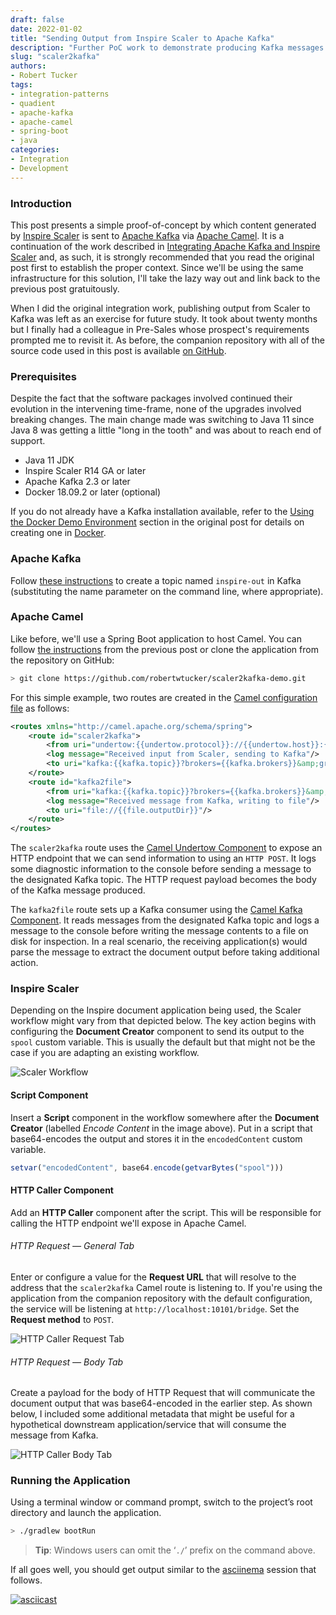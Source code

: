 ```yaml
--- 
draft: false
date: 2022-01-02
title: "Sending Output from Inspire Scaler to Apache Kafka"
description: "Further PoC work to demonstrate producing Kafka messages from Scaler"
slug: "scaler2kafka"
authors:
- Robert Tucker
tags:
- integration-patterns
- quadient
- apache-kafka
- apache-camel
- spring-boot
- java
categories:
- Integration
- Development
---
```


### Introduction

This post presents a simple proof-of-concept by which content generated by [Inspire Scaler](https://www.quadient.com/experience/omnichannel-communications-interactions/inspire-platform) is sent to [Apache Kafka](https://kafka.apache.org) via [Apache Camel](https://camel.apache.org). It is a continuation of the work described in [Integrating Apache Kafka and Inspire Scaler](/posts/kafka2scaler/) and, as such, it is strongly recommended that you read the original post first to establish the proper context. Since we'll be using the same infrastructure for this solution, I'll take the lazy way out and link back to the previous post gratuitously.

When I did the original integration work, publishing output from Scaler to Kafka was left as an exercise for future study. It took about twenty months but I finally had a colleague in Pre-Sales whose prospect's requirements prompted me to revisit it. As before, the companion repository with all of the source code used in this post is available [on GitHub](https://github.com/robertwtucker/scaler2kafka-demo).

### Prerequisites

Despite the fact that the software packages involved continued their evolution in the intervening time-frame, none of the upgrades involved breaking changes. The main change made was switching to Java 11 since Java 8 was getting a little "long in the tooth" and was about to reach end of support. 

  * Java 11 JDK
  * Inspire Scaler R14 GA or later
  * Apache Kafka 2.3 or later
  * Docker 18.09.2 or later (optional)

If you do not already have a Kafka installation available, refer to the [Using the Docker Demo Environment](/posts/kafka2scaler/#using-the-docker-demo-environment) section in the original post for details on creating one in [Docker](https://docker.com).

### Apache Kafka

Follow [these instructions](/posts/kafka2scaler/#create-a-topic-in-apache-kafka) to create a topic named `inspire-out` in Kafka (substituting the name parameter on the command line, where appropriate). 

### Apache Camel

Like before, we'll use a Spring Boot application to host Camel. You can follow [the instructions](/posts/kafka2scaler/#configure-apache-camel) from the previous post or clone the application from the repository on GitHub:

``` bash
> git clone https://github.com/robertwtucker/scaler2kafka-demo.git
```

For this simple example, two routes are created in the [Camel configuration file](https://github.com/robertwtucker/scaler2kafka-demo/blob/master/src/main/resources/camel/routes.xml) as follows:

``` xml
<routes xmlns="http://camel.apache.org/schema/spring">
    <route id="scaler2kafka">
        <from uri="undertow:{{undertow.protocol}}://{{undertow.host}}:{{undertow.port}}{{undertow.resourceUrl}}"/>
        <log message="Received input from Scaler, sending to Kafka"/>
        <to uri="kafka:{{kafka.topic}}?brokers={{kafka.brokers}}&amp;groupId={{kafka.producer.groupId}}"/>
    </route>
    <route id="kafka2file">
        <from uri="kafka:{{kafka.topic}}?brokers={{kafka.brokers}}&amp;groupId={{kafka.consumer.groupId}}&amp;seekTo={{kafka.consumer.seekTo}}"/>
        <log message="Received message from Kafka, writing to file"/>
        <to uri="file://{{file.outputDir}}"/>
    </route>
</routes>
```

The `scaler2kafka` route uses the [Camel Undertow Component](https://camel.apache.org/components/3.14.x/index.html) to expose an HTTP endpoint that we can send information to using an `HTTP POST`. It logs some diagnostic information to the console before sending a message to the designated Kafka topic. The HTTP request payload becomes the body of the Kafka message produced.

The `kafka2file` route sets up a Kafka consumer using the [Camel Kafka Component](https://camel.apache.org/components/3.14.x/kafka-component.html). It reads messages from the designated Kafka topic and logs a message to the console before writing the message contents to a file on disk for inspection. In a real scenario, the receiving application(s) would parse the message to extract the document output before taking additional action.

### Inspire Scaler

Depending on the Inspire document application being used, the Scaler workflow might vary from that depicted below. The key action begins with configuring the **Document Creator** component to send its output to the `spool` custom variable. This is usually the default but that might not be the case if you are adapting an existing workflow. 
  
![Scaler Workflow](/images/scaler-producer-workflow.png)

#### Script Component

Insert a **Script** component in the workflow somewhere after the **Document Creator** (labelled *Encode Content* in the image above). Put in a script that base64-encodes the output and stores it in the `encodedContent` custom variable.

``` javascript
setvar("encodedContent", base64.encode(getvarBytes("spool")))
```

#### HTTP Caller Component

Add an **HTTP Caller** component after the script. This will be responsible for calling the HTTP endpoint we'll expose in Apache Camel.
###### HTTP Request — General Tab

Enter or configure a value for the **Request URL** that will resolve to the address that the `scaler2kafka` Camel route is listening to. If you're using the application from the companion repository with the default configuration, the service will be listening at `http://localhost:10101/bridge`. Set the **Request method** to `POST`.

![HTTP Caller Request Tab](/images/scaler-http-request.png)

###### HTTP Request — Body Tab

Create a payload for the body of HTTP Request that will communicate the document output that was base64-encoded in the earlier step. As shown below, I included some additional metadata that might be useful for a hypothetical downstream application/service that will consume the message from Kafka.
  
![HTTP Caller Body Tab](/images/scaler-http-body.png)

### Running the Application

Using a terminal window or command prompt, switch to the project’s root directory and launch the application.

``` bash
> ./gradlew bootRun
```

> **Tip**: Windows users can omit the ‘`./`’ prefix on the command above.

If all goes well, you should get output similar to the [asciinema](https://asciinema.org/) session that follows.

[![asciicast](https://asciinema.org/a/XCHkS6Jpasf6nHUTXw1EMmB3y.svg)](https://asciinema.org/a/XCHkS6Jpasf6nHUTXw1EMmB3y)
